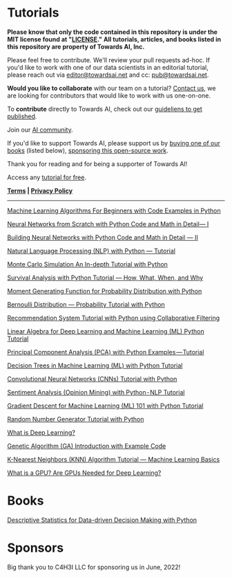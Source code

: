 # Tutorials

**Please know that only the code contained in this repository is under the MIT license found at "[LICENSE](https://github.com/towardsai/tutorials/blob/master/LICENSE)." All tutorials, articles, and books listed in this repository are property of Towards AI, Inc.**

Please feel free to contribute. We'll review your pull requests ad-hoc. If you'd like to work with one of our data scientists in an editorial tutorial, please reach out via [editor@towardsai.net](mailto:editor@towardsai.net) and cc: [pub@towardsai.net](mailto:pub@towardsai.net).

**Would you like to collaborate** with our team on a tutorial? [Contact us](mailto:pub@towardsai.net), we are looking for contributors that would like to work with us one-on-one.

To **contribute** directly to Towards AI, check out our [guideliens to get published](https://contribute.towardsai.net).

Join our [AI community](https://community.towardsai.net).

If you'd like to support Towards AI, please support us by [buying one of our books](https://gumroad.com/towardsai) (listed below), [sponsoring this open-source work](https://paypal.me/towardsai).

Thank you for reading and for being a supporter of Towards AI!

Access any [tutorial for free](https://towardsai.net/p/category/editorial).

**[Terms](https://towardsai.net/terms) | [Privacy Policy](https://towardsai.net/privacy)**

________________________________________________________________________________

[Machine Learning Algorithms For Beginners with Code Examples in Python](https://towardsai.net/p/machine-learning/machine-learning-algorithms-for-beginners-with-python-code-examples-ml-19c6afd60daa)

[Neural Networks from Scratch with Python Code and Math in Detail— I](https://towardsai.net/p/machine-learning/building-neural-networks-from-scratch-with-python-code-and-math-in-detail-i-536fae5d7bbf)

[Building Neural Networks with Python Code and Math in Detail — II](https://towardsai.net/p/machine-learning/building-neural-networks-with-python-code-and-math-in-detail-ii-bbe8accbf3d1)

[Natural Language Processing (NLP) with Python — Tutorial](https://towardsai.net/p/nlp/natural-language-processing-nlp-with-python-tutorial-for-beginners-1f54e610a1a0)

[Monte Carlo Simulation An In-depth Tutorial with Python](https://towardsai.net/p/machine-learning/monte-carlo-simulation-an-in-depth-tutorial-with-python-bcf6eb7856c8)

[Survival Analysis with Python Tutorial — How, What, When, and Why](https://towardsai.net/p/machine-learning/survival-analysis-with-python-tutorial-how-what-when-and-why-19a5cfb3c312)

[Moment Generating Function for Probability Distribution with Python](https://towardsai.net/p/data-science/moment-generating-function-for-probability-distribution-with-python-tutorial-34857e93d8f6)

[Bernoulli Distribution — Probability Tutorial with Python](https://towardsai.net/p/statistics/bernoulli-distribution-probability-tutorial-with-python-90061ee078a)

[Recommendation System Tutorial with Python using Collaborative Filtering](https://towardsai.net/p/machine-learning/recommendation-system-in-depth-tutorial-with-python-for-netflix-using-collaborative-filtering-533ff8a0e444)

[Linear Algebra for Deep Learning and Machine Learning (ML) Python Tutorial](https://towardsai.net/p/machine-learning/basic-linear-algebra-for-deep-learning-and-machine-learning-ml-python-tutorial-444e23db3e9e)

[Principal Component Analysis (PCA) with Python Examples — Tutorial](https://towardsai.net/p/data-science/principal-component-analysis-pca-with-python-examples-tutorial-67a917bae9aa)

[Decision Trees in Machine Learning (ML) with Python Tutorial](https://towardsai.net/p/machine-learning/decision-trees-in-machine-learning-ml-with-python-tutorial-3bfb457bce67)

[Convolutional Neural Networks (CNNs) Tutorial with Python](https://towardsai.net/p/deeplearning/convolutional-neural-networks-cnns-tutorial-with-python-417c29f0403f)

[Sentiment Analysis (Opinion Mining) with Python - NLP Tutorial](https://towardsai.net/p/nlp/sentiment-analysis-opinion-mining-with-python-nlp-tutorial-d1f173ca4e3c)

[Gradient Descent for Machine Learning (ML) 101 with Python Tutorial](https://towardsai.net/p/data-science/gradient-descent-algorithm-for-machine-learning-python-tutorial-ml-9ded189ec556)

[Random Number Generator Tutorial with Python](https://towardsai.net/p/data-science/random-number-generator-tutorial-with-python-3b35986132c7)

[What is Deep Learning?](https://towardsai.net/p/deep-learning/what-is-deep-learning-34767bb10366)

[Genetic Algorithm (GA) Introduction with Example Code](https://towardsai.net/p/programming/genetic-algorithm-ga-introduction-with-example-code-e59f9bc58eaf)

[K-Nearest Neighbors (KNN) Algorithm Tutorial — Machine Learning Basics](https://news.towardsai.net/knn)

[What is a GPU? Are GPUs Needed for Deep Learning?](https://news.towardsai.net/gpu)

# Books

[Descriptive Statistics for Data-driven Decision Making with Python](https://gumroad.com/l/descriptive-statistics)

# Sponsors

Big thank you to C4H3I LLC for sponsoring us in June, 2022!
